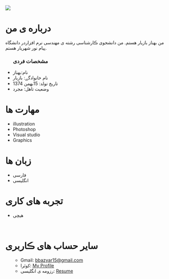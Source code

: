 <img src="https://avatars.githubusercontent.com/u/79274288?s=400&u=6b9ffe15dcd818e2773c984fe87758a1f2500393&v=4"/>

 <h1> درباره ی من</h1>
  <p> من بهناز بازیار هستم. من دانشجوی ڪارشناسی رشته ی مهندسی نرم افزاردر دانشگاه پیام نور شهریار هستم.</p>
  
  <ul>
    <h3> مشخصات فردی</h3>
  <li>نام:بهناز</li>
  <li>نام خانوادگے: بازیار</li>
  <li>تاریخ تولد: 15بهمن 1374</li>
  <li>وضعیت تاهل: مجرد</li>

</ul>

  
<h1>مهارت ها</h1>

<ul>
  <li> illustration</li>
  <li>Photoshop</li>
  <li>Visual studio</li>
 <li>Graphics</li>
</ul>
<h1> زبان ها</h1>
<ul>
  <li>فارسی</li>
    <li>انگلیسی</li>
</ul>

<h1> تجربه های کاری </h1>
<ul>
   <li>هیچی</li>
</ul>

<br/>

<h1> سایر حساب های ڪاربری </h1>
<ul>
 
 - Gmail: bbazyar15@gmail.com
 - کوئرا: <a href="">My Profile</a>
 - رزومه ی انگلیسی: <a href="https://behnaz7.github.io/resume.EN/"> Resume </a>
</ul>
